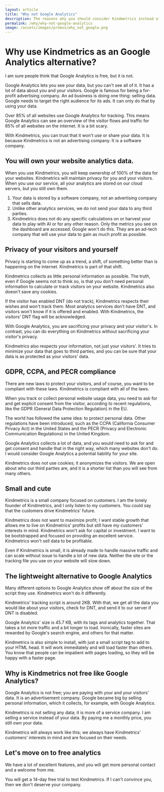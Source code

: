 ```yaml
---
layout: article
title: "Why not Google Analytics"
description: The reasons why you should consider Kindmetrics instead of Google Analytics
permalink: /why/why-not-google-analytics
image: /assets/images/promos/why_not_google.png
---
```


# Why use Kindmetrics as an Google Analytics alternative?
I am sure people think that Google Analytics is free, but it is not.

Google Analytics lets you see your data, but you can't see all of it. It has a lot of data about you and your visitors. Google is famous for being a for-profit advertising company. An ad business is doing one thing: selling data. Google needs to target the right audience for its ads. It can only do that by using your data.

Over 85% of all websites use Google Analytics for tracking. This means Google Analytics can see an overview of the visitor flows and traffic for 85% of all websites on the internet. It is a bit scary.

With Kindmetrics, you can trust that it won't use or share your data. It is because Kindmetrics is not an advertising company. It is a software company.

## You will own your website analytics data.
When you use Kindmetrics, you will keep ownership of 100% of the data for your websites. Kindmetrics will maintain privacy for you and your visitors. When you use our service, all your analytics are stored on our cloud servers, but you still own them.

1. Your data is stored by a software company, not an advertising company that sells data.
2. Unlike other analytics services, we do not send your data to any third parties.
3. Kindmetrics does not do any specific calculations on or harvest your data to play with AI or for any other reason. Only the metrics you see on the dashboard are accessed.
Google won't do this. They are an ad-tech company that will use your data to gain as much profit as possible.

## Privacy of your visitors and yourself
 Privacy is starting to come up as a trend, a shift, of something better than is happening on the internet. Kindmetrics is part of that shift.

Kindmetrics collects as little personal information as possible. The truth, even if Google seems not to think so, is that you don't need personal information to calculate or track visitors on your website. Kindmetrics also doesn't save any cookies.

If the visitor has enabled DNT (do not track), Kindmetrics respects their wishes and won't track them. Most analytics services don't have DNT, and visitors won't know if it is offered and enabled. With Kindmetrics, the visitors' DNT flag will be acknowledged.

With Google Analytics, you are sacrificing your privacy and your visitor's. In contrast, you can do everything on Kindmetrics without sacrificing your visitor's privacy.

Kindmetrics also respects your information, not just your visitors'. It tries to minimize your data that goes to third parties, and you can be sure that your data is as protected as your visitors' data.

## GDPR, CCPA, and PECR compliance
There are new laws to protect your visitors, and of course, you want to be compliant with these laws. Kindmetrics is compliant with all of the laws.

When you track or collect personal website usage data, you need to ask for and get explicit consent from the visitor, according to recent regulations, like the GDPR (General Data Protection Regulation) in the EU.

The world has followed the same idea: to protect personal data. Other regulations have been introduced, such as the CCPA (California Consumer Privacy Act) in the United States and the PECR (Privacy and Electronic Communication Regulations) in the United Kingdom.

Google Analytics collects a lot of data, and you would need to ask for and get consent and handle that in the right way, which many websites don't do. I would consider Google Analytics a potential liability for your site.

Kindmetrics does not use cookies; it anonymizes the visitors. We are open about who our third parties are, and it is a shorter list than you will see from many others.

## Small and cute
Kindmetrics is a small company focused on customers. I am the lonely founder of Kindmetrics, and I only listen to my customers. You could say that the customers drive Kindmetrics' future.

Kindmetrics does not want to maximize profit; I want stable growth that allows me to live on Kindmetrics' profits but still have my customers' interests in mind. Kindmetrics won't ask for capital or investment. I want to be bootstrapped and focused on providing an excellent service. Kindmetrics won't sell data to be profitable.

Even if Kindmetrics is small, it is already made to handle massive traffic and can scale without issue to handle a lot of new data. Neither the site or the tracking file you use on your website will slow down.


## The lightweight alternative to Google Analytics
Many different options to Google Analytics show off about the size of the script they use. Kindmetrics won't do it differently.  

Kindmetrics' tracking script is around 2KB. With that, we get all the data you would like about your visitors, check for DNT, and send it to our server if DNT is disabled.

Google Analytics' size is 45.7 KB, with its tags and analytics together. That takes a lot more traffic and a bit longer to load. Ironically, faster sites are rewarded by Google's search engine, and others for that matter.

Kindmetrics is also simple to install, with just a small script tag to add to your HTML head. It will work immediately and will load faster than others. You know that people can be impatient with pages loading, so they will be happy with a faster page.

## Why is Kindmetrics not free like Google Analytics?
Google Analytics is not free; you are paying with your and your visitors' data. It is an advertisement company. Google became big by selling personal information, which it collects, for example, with Google Analytics.

Kindmetrics is not selling any data; it is more of a service company. I am selling a service instead of your data. By paying me a monthly price, you still own your data.

Kindmetrics will always work like this; we always have Kindmetrics' customers' interests in mind and are focused on their needs.

## Let's move on to free analytics
We have a lot of excellent features, and you will get more personal contact and a welcome from me.

You will get a 14-day free trial to test Kindmetrics. If I can't convince you, then we don't deserve your company.
